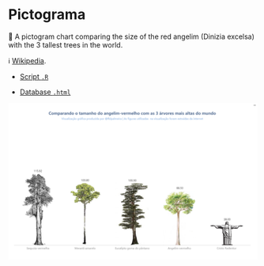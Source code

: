 # Pictograma

🌲 A pictogram chart comparing the size of the red angelim (Dinizia excelsa) with the 3 tallest trees in the world.

ℹ️  [Wikipedia](https://en.wikipedia.org/wiki/List_of_tallest_trees).

- [Script `.R`](https://github.com/fblpalmeira/pictograma_arvores/blob/main/data/pictogram.R)

- [Database `.html`](https://en.wikipedia.org/wiki/List_of_tallest_trees)

<img src="https://github.com/fblpalmeira/pictograma_arvores/blob/main/data/pictograma_arvores.png">
